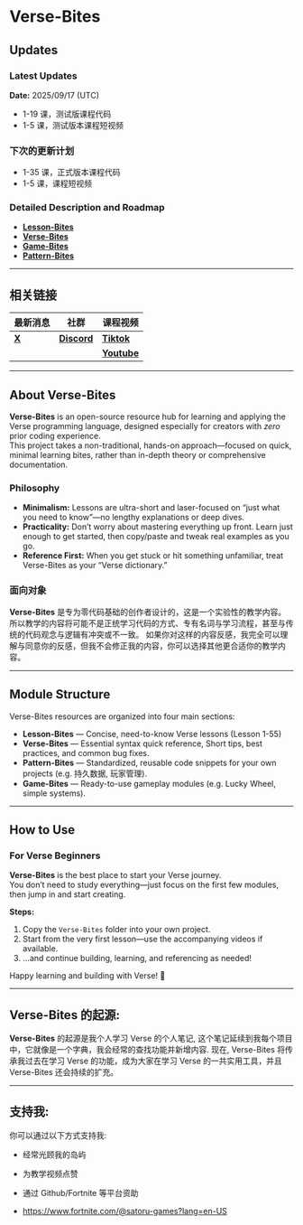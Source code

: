 # Verse-Bites

## Updates
### Latest Updates
**Date:** 2025/09/17 (UTC)
- 1-19 课，测试版课程代码
- 1-5 课，测试版本课程短视频

### 下次的更新计划
- 1-35 课，正式版本课程代码
- 1-5 课，课程短视频

### Detailed Description and Roadmap
- [**Lesson-Bites**](https://github.com/UnrealRider/Verse-Bites/edit/main/README.md)
- [**Verse-Bites**](https://github.com/UnrealRider/Verse-Bites/edit/main/README.md)  
- [**Game-Bites**](https://github.com/UnrealRider/Verse-Bites/edit/main/README.md)  
- [**Pattern-Bites**](https://github.com/UnrealRider/Verse-Bites/edit/main/README.md)  
---

## 相关链接

| 最新消息 | 社群 | 课程视频 |
| - | - | - |
| [**X**](https://x.com/_PizzaVsBurger) | [**Discord**](http://discord.gg/AhU7WkUdUD) | [**Tiktok**](http://discord.gg/AhU7WkUdUD) |
|  | | [**Youtube**](http://discord.gg/AhU7WkUdUD) |

---

## About Verse-Bites

**Verse-Bites** is an open-source resource hub for learning and applying the Verse programming language, designed especially for creators with *zero* prior coding experience.  
This project takes a non-traditional, hands-on approach—focused on quick, minimal learning bites, rather than in-depth theory or comprehensive documentation.

### Philosophy

- **Minimalism:** Lessons are ultra-short and laser-focused on “just what you need to know”—no lengthy explanations or deep dives.
- **Practicality:** Don’t worry about mastering everything up front. Learn just enough to get started, then copy/paste and tweak real examples as you go.
- **Reference First:** When you get stuck or hit something unfamiliar, treat Verse-Bites as your “Verse dictionary.”

### 面向对象

**Verse-Bites** 是专为零代码基础的创作者设计的，这是一个实验性的教学内容。
所以教学的内容将可能不是正统学习代码的方式、专有名词与学习流程，甚至与传统的代码观念与逻辑有冲突或不一致。
如果你对这样的内容反感，我完全可以理解与同意你的反感，但我不会修正我的内容，你可以选择其他更合适你的教学内容。

---

## Module Structure

Verse-Bites resources are organized into four main sections:

- **Lesson-Bites** — Concise, need-to-know Verse lessons (Lesson 1-55)
- **Verse-Bites** — Essential syntax quick reference,  Short tips, best practices, and common bug fixes.
- **Pattern-Bites** — Standardized, reusable code snippets for your own projects (e.g. 持久数据, 玩家管理).
- **Game-Bites** — Ready-to-use gameplay modules (e.g. Lucky Wheel, simple systems).

---

## How to Use

### For Verse Beginners

**Verse-Bites** is the best place to start your Verse journey.  
You don’t need to study everything—just focus on the first few modules, then jump in and start creating.

**Steps:**
1. Copy the `Verse-Bites` folder into your own project.
2. Start from the very first lesson—use the accompanying videos if available.
3. ...and continue building, learning, and referencing as needed!

Happy learning and building with Verse! 🚀

---

## Verse-Bites 的起源:

**Verse-Bites** 的起源是我个人学习 Verse 的个人笔记, 这个笔记延续到我每个项目中，它就像是一个字典，我会经常的查找功能并新增内容.
现在, Verse-Bites 将传承我过去在学习 Verse 的功能，成为大家在学习 Verse 的一共实用工具，并且 Verse-Bites 还会持续的扩充。

---

## 支持我:

你可以通过以下方式支持我:
- 经常光顾我的岛屿
- 为教学视频点赞
- 通过 Github/Fortnite 等平台资助

- https://www.fortnite.com/@satoru-games?lang=en-US
